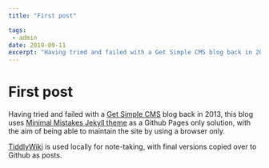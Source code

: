 ```yaml
---
title: "First post"

tags:
 - admin
date: 2019-09-11
excerpt: "Having tried and failed with a Get Simple CMS blog back in 2013, this blog uses a Github Pages only solution." 
---
```

# First post
Having tried and failed with a [Get Simple CMS](http://get-simple.info/) blog back in 2013, this blog uses [Minimal Mistakes Jekyll theme](https://mmistakes.github.io/minimal-mistakes/) as a Github Pages only solution, with the aim of being able to maintain the site by using a browser only. 

[TiddlyWiki](https://tiddlywiki.com/) is used locally for note-taking, with final versions copied over to Github as posts. 
